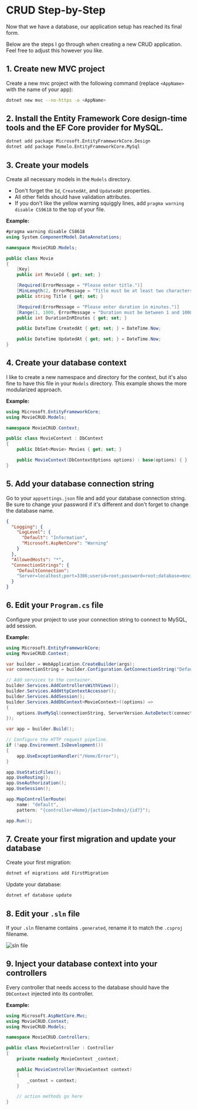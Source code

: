 # CRUD Step-by-Step
Now that we have a database, our application setup has reached its final form.

Below are the steps I go through when creating a new CRUD application. Feel free to adjust this however you like.

## 1. Create new MVC project
Create a new mvc project with the following command (replace `<AppName>` with the name of your app):
```bash
dotnet new mvc --no-https -o <AppName>
```
## 2. Install the Entity Framework Core design-time tools and the EF Core provider for MySQL.
```bash
dotnet add package Microsoft.EntityFrameworkCore.Design
dotnet add package Pomelo.EntityFrameworkCore.MySql
```
## 3. Create your models
Create all necessary models in the `Models` directory.
- Don't forget the `Id`, `CreatedAt`, and `UpdatedAt` properties. 
- All other fields should have validation attributes.
- If you don't like the yellow warning squiggly lines, add `pragma warning disable CS9618` to the top of your file.

**Example:**
```cs
#pragma warning disable CS8618
using System.ComponentModel.DataAnnotations;

namespace MovieCRUD.Models;

public class Movie
{
    [Key]
    public int MovieId { get; set; }

    [Required(ErrorMessage = "Please enter title.")]
    [MinLength(2, ErrorMessage = "Title must be at least two characters.")]
    public string Title { get; set; }

    [Required(ErrorMessage = "Please enter duration in minutes.")]
    [Range(1, 1000, ErrorMessage = "Duration must be between 1 and 1000 minutes.")]
    public int DurationInMInutes { get; set; }

    public DateTime CreatedAt { get; set; } = DateTime.Now;

    public DateTime UpdatedAt { get; set; } = DateTime.Now;
}
```

## 4. Create your database context
I like to create a new namespace and directory for the context, but it's also fine to have this file in your `Models` directory. This example shows the more modularized approach.

**Example:**
```cs
using Microsoft.EntityFrameworkCore;
using MovieCRUD.Models;

namespace MovieCRUD.Context;

public class MovieContext : DbContext
{
    public DbSet<Movie> Movies { get; set; }

    public MovieContext(DbContextOptions options) : base(options) { }
}
```

## 5. Add your database connection string
Go to your `appsettings.json` file and add your database connection string. Be sure to change your password if it's different and don't forget to change the database name.
```json
{
  "Logging": {
    "LogLevel": {
      "Default": "Information",
      "Microsoft.AspNetCore": "Warning"
    }
  },
  "AllowedHosts": "*",
  "ConnectionStrings": {
    "DefaultConnection":
    "Server=localhost;port=3306;userid=root;password=root;database=movies_db;"
  }
}
```

## 6. Edit your `Program.cs` file
Configure your project to use your connection string to connect to MySQL, add session.

**Example:**
```cs
using Microsoft.EntityFrameworkCore;
using MovieCRUD.Context;

var builder = WebApplication.CreateBuilder(args);
var connectionString = builder.Configuration.GetConnectionString("DefaultConnection");

// Add services to the container.
builder.Services.AddControllersWithViews();
builder.Services.AddHttpContextAccessor();
builder.Services.AddSession();
builder.Services.AddDbContext<MovieContext>((options) =>
{
    options.UseMySql(connectionString, ServerVersion.AutoDetect(connectionString));
});

var app = builder.Build();

// Configure the HTTP request pipeline.
if (!app.Environment.IsDevelopment())
{
    app.UseExceptionHandler("/Home/Error");
}

app.UseStaticFiles();
app.UseRouting();
app.UseAuthorization();
app.UseSession();

app.MapControllerRoute(
    name: "default",
    pattern: "{controller=Home}/{action=Index}/{id?}");

app.Run();
```

## 7. Create your first migration and update your database
Create your first migration:
```bash
dotnet ef migrations add FirstMigration
```
Update your database:
```bash
dotnet ef database update
```

## 8. Edit your `.sln` file
If your `.sln` filename contains `.generated`, rename it to match the `.csproj` filename.

![sln file](./assets/sln.png)

## 9. Inject your database context into your controllers

Every controller that needs access to the database should have the `DbContext` injected into its controller.

**Example:**
```cs
using Microsoft.AspNetCore.Mvc;
using MovieCRUD.Context;
using MovieCRUD.Models;

namespace MovieCRUD.Controllers;

public class MovieController : Controller
{
    private readonly MovieContext _context;

    public MovieController(MovieContext context)
    {
        _context = context;
    }

    // action methods go here
}
```